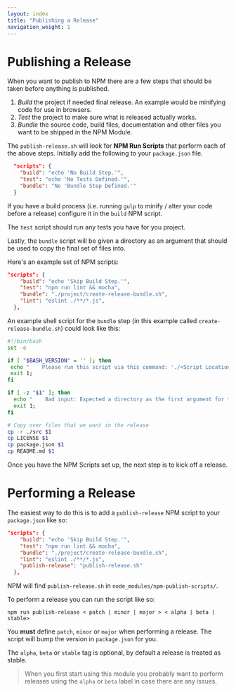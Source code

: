 ```yaml
---
layout: index
title: "Publishing a Release"
navigation_weight: 1
---
```


# Publishing a Release

When you want to publish to NPM there are a few steps that should be taken
before anything is published.

1. *Build* the project if needed final release. An example would be minifying
   code for use in browsers.
1. *Test* the project to make sure what is released actually works.
1. *Bundle* the source code, build files, documentation and other files
   you want to be shipped in the NPM Module.

The `publish-release.sh` will look for **NPM Run Scripts** that perform each
of the above steps. Initially add the following to your `package.json` file.

```json
  "scripts": {
    "build": "echo 'No Build Step.'",
    "test": "echo 'No Tests Defined.'",
    "bundle": "No 'Bundle Step Defined.'"
  }
```

If you have a build process (i.e. running `gulp` to minify / alter your
code before a release) configure it in the `build` NPM script.

The `test` script should run any tests you have for you project.

Lastly, the `bundle` script will be given a directory as an argument
that should be used to copy the final set of files into.

Here's an example set of NPM scripts:

```json
"scripts": {
    "build": "echo 'Skip Build Step.'",
    "test": "npm run lint && mocha",
    "bundle": "./project/create-release-bundle.sh",
    "lint": "eslint ./**/*.js",
  },
```

An example shell script for the `bundle` step (in this example called
`create-release-bundle.sh`) could look like this:

```bash
#!/bin/bash
set -e

if [ "$BASH_VERSION" = '' ]; then
 echo "    Please run this script via this command: './<Script Location>/<Script Name>.sh'"
 exit 1;
fi

if [ -z "$1" ]; then
  echo "    Bad input: Expected a directory as the first argument for the path to put the final bundle files into (i.e. ./tagged-release)";
  exit 1;
fi

# Copy over files that we want in the release
cp -r ./src $1
cp LICENSE $1
cp package.json $1
cp README.md $1
```

Once you have the NPM Scripts set up, the next step is to kick off a release.

# Performing a Release

The easiest way to do this is to add a `publish-release` NPM script to your
`package.json` like so:

```json
"scripts": {
    "build": "echo 'Skip Build Step.'",
    "test": "npm run lint && mocha",
    "bundle": "./project/create-release-bundle.sh",
    "lint": "eslint ./**/*.js",
    "publish-release": "publish-release.sh"
  },
```

NPM will find `publish-release.sh` in `node_modules/npm-publish-scripts/`.

To perform a release you can run the script like so:

    npm run publish-release < patch | minor | major > < alpha | beta | stable>

You **must** define `patch`, `minor` or `major` when performing a
release. The script will bump the version in `package.json` for you.

The `alpha`, `beta` or `stable` tag is optional, by default a release is
treated as stable.

> When you first start using this module you probably want to
> perform releases using the `alpha` or `beta` label in case there are
> any issues.

